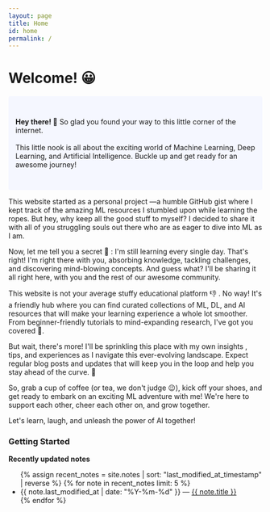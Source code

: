 ```yaml
---
layout: page
title: Home
id: home
permalink: /
---
```


# Welcome! 😀

<p style="padding: 3em 1em; background: #f5f7ff; border-radius: 4px;">
  <strong>Hey there! 👋</strong> So glad you found your way to this little corner of the internet. <br><br>
  This little nook is all about the exciting world of Machine Learning, Deep Learning, and Artificial Intelligence. Buckle up and get ready for an awesome journey!
</p>

This website started as a personal project —a humble GitHub gist where I kept track of the amazing ML resources I stumbled upon while learning the ropes. But hey, why keep all the good stuff to myself? I decided to share it with all of you struggling souls out there who are as eager to dive into ML as I am.

Now, let me tell you a secret 🤫 : I'm still learning every single day. That's right! I'm right there with you, absorbing knowledge, tackling challenges, and discovering mind-blowing concepts. And guess what? I'll be sharing it all right here, with you and the rest of our awesome community.

This website is not your average stuffy educational platform 👎 . No way! It's a friendly hub where you can find curated collections of ML, DL, and AI resources that will make your learning experience a whole lot smoother. From beginner-friendly tutorials to mind-expanding research, I've got you covered 👊.
  
But wait, there's more! I'll be sprinkling this place with my own insights , tips, and experiences as I navigate this ever-evolving landscape. Expect regular blog posts and updates that will keep you in the loop and help you stay ahead of the curve. 💪
  
So, grab a cup of coffee (or tea, we don't judge 😉), kick off your shoes, and get ready to embark on an exciting ML adventure with me! We're here to support each other, cheer each other on, and grow together.

Let's learn, laugh, and unleash the power of AI together!

### Getting Started



<strong>Recently updated notes</strong>

<ul>
  {% assign recent_notes = site.notes | sort: "last_modified_at_timestamp" | reverse %}
  {% for note in recent_notes limit: 5 %}
    <li>
      {{ note.last_modified_at | date: "%Y-%m-%d" }} — <a class="internal-link" href="{{ note.url }}">{{ note.title }}</a>
    </li>
  {% endfor %}
</ul>

<style>
  .wrapper {
    max-width: 46em;
  }
</style>
